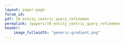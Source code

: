 ```yaml
---
layout: paper-page
forum_id: 
pdf: 19_entity_centric_query_refinemen
permalink: /papers/19_entity_centric_query_refinemen
header:
    image_fullwidth: "generic-gradient.png"
---
```

